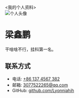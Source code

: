 
<!DOCTYPE html>
<html lang="en">
<head>
    <meta charset="UTF-8">
    <我的个人资料>
    <link rel="stylesheet" href="styles.css">
</head>
<body>
    <div class="profile-container">
        <div class="profile-section">
            <https://github.com/Lyonniahih/me/assets/173061265/62983398-c911-4d11-bc35-3302cf922102路径 >
            <img src="https://github.com/Lyonniahih/me/assets/173061265/62983398-c911-4d11-bc35-3302cf922102" alt="个人头像" class="profile-picture">
            <h1>梁鑫鹏</h1>
            <p>干啥啥不行，挂科第一名。</p>
        </div>
        <div class="contact-info">
            <h2>联系方式</h2>
            <ul>
                <li>电话: <a href="tel:+861374567382">+86 137 4567 382</a></li>
                <li>邮箱: <a href="mailto:3077522265@qq.com">3077522265@qq.com</a></li>
                <li>GitHub: <a href="https://github.com/Lyonniahih">github.com/Lyonniahih</a></li>
            </ul>
        </div>
    </div>
</body>
</html>
